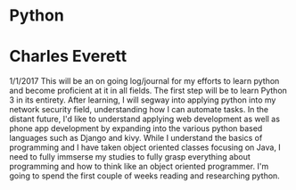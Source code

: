 # Python
# Charles Everett

1/1/2017
This will be an on going log/journal for my efforts to learn python and become proficient at it in all fields. The first step will be to learn Python 3 in its entirety. After learning, I will segway into applying python into my network security field, understanding how I can automate tasks. In the distant future, I'd like to understand applying web development as well as phone app development by expanding into the various python based languages such as Django and kivy.
While I understand the basics of programming and I have taken object oriented classes focusing on Java, I need to fully immserse my studies to fully grasp everything about programming and how to think like an object oriented programmer. I'm going to spend the first couple of weeks reading and researching python.
